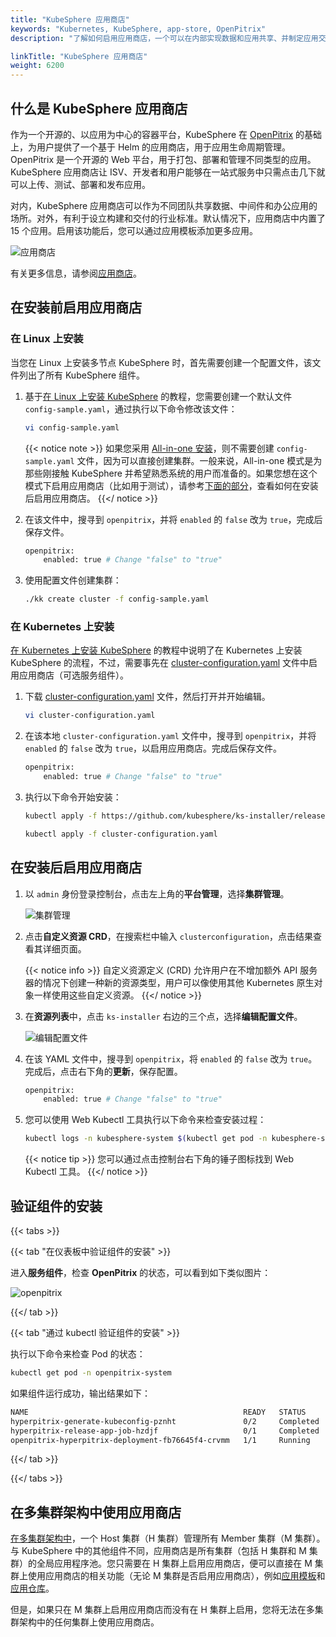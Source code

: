 ```yaml
---
title: "KubeSphere 应用商店"
keywords: "Kubernetes, KubeSphere, app-store, OpenPitrix"
description: "了解如何启用应用商店，一个可以在内部实现数据和应用共享、并制定应用交付流程的行业标准的组件。"

linkTitle: "KubeSphere 应用商店"
weight: 6200
---
```


## 什么是 KubeSphere 应用商店

作为一个开源的、以应用为中心的容器平台，KubeSphere 在 [OpenPitrix](https://github.com/openpitrix/openpitrix) 的基础上，为用户提供了一个基于 Helm 的应用商店，用于应用生命周期管理。OpenPitrix 是一个开源的 Web 平台，用于打包、部署和管理不同类型的应用。KubeSphere 应用商店让 ISV、开发者和用户能够在一站式服务中只需点击几下就可以上传、测试、部署和发布应用。

对内，KubeSphere 应用商店可以作为不同团队共享数据、中间件和办公应用的场所。对外，有利于设立构建和交付的行业标准。默认情况下，应用商店中内置了 15 个应用。启用该功能后，您可以通过应用模板添加更多应用。

![应用商店](/images/docs/zh-cn/enable-pluggable-components/kubesphere-app-store/app-store.PNG)

有关更多信息，请参阅[应用商店](../../application-store/)。

## 在安装前启用应用商店

### 在 Linux 上安装

当您在 Linux 上安装多节点 KubeSphere 时，首先需要创建一个配置文件，该文件列出了所有 KubeSphere 组件。

1. 基于[在 Linux 上安装 KubeSphere](../../installing-on-linux/introduction/multioverview/) 的教程，您需要创建一个默认文件 `config-sample.yaml`，通过执行以下命令修改该文件：

    ```bash
    vi config-sample.yaml
    ```

    {{< notice note >}}
如果您采用 [All-in-one 安装](../../quick-start/all-in-one-on-linux/)，则不需要创建 `config-sample.yaml` 文件，因为可以直接创建集群。一般来说，All-in-one 模式是为那些刚接触 KubeSphere 并希望熟悉系统的用户而准备的。如果您想在这个模式下启用应用商店（比如用于测试），请参考[下面的部分](#在安装后启用应用商店)，查看如何在安装后启用应用商店。
    {{</ notice >}}

2. 在该文件中，搜寻到 `openpitrix`，并将 `enabled` 的 `false` 改为 `true`，完成后保存文件。

    ```bash
    openpitrix:
        enabled: true # Change "false" to "true"
    ```

3. 使用配置文件创建集群：

    ```bash
    ./kk create cluster -f config-sample.yaml
    ```

### 在 Kubernetes 上安装

[在 Kubernetes 上安装 KubeSphere](../../installing-on-kubernetes/introduction/overview/) 的教程中说明了在 Kubernetes 上安装 KubeSphere 的流程，不过，需要事先在 [cluster-configuration.yaml](https://github.com/kubesphere/ks-installer/releases/download/v3.0.0/cluster-configuration.yaml) 文件中启用应用商店（可选服务组件）。

1. 下载 [cluster-configuration.yaml](https://github.com/kubesphere/ks-installer/releases/download/v3.0.0/cluster-configuration.yaml) 文件，然后打开并开始编辑。

    ```bash
    vi cluster-configuration.yaml
    ```

2. 在该本地 `cluster-configuration.yaml` 文件中，搜寻到 `openpitrix`，并将 `enabled` 的 `false` 改为 `true`，以启用应用商店。完成后保存文件。

    ```bash
    openpitrix:
        enabled: true # Change "false" to "true"
    ```

3. 执行以下命令开始安装：

    ```bash
    kubectl apply -f https://github.com/kubesphere/ks-installer/releases/download/v3.0.0/kubesphere-installer.yaml

    kubectl apply -f cluster-configuration.yaml
    ```

## 在安装后启用应用商店

1. 以 `admin` 身份登录控制台，点击左上角的**平台管理**，选择**集群管理**。

    ![集群管理](/images/docs/zh-cn/enable-pluggable-components/kubesphere-app-store/clusters-management.png)

2. 点击**自定义资源 CRD**，在搜索栏中输入 `clusterconfiguration`，点击结果查看其详细页面。

    {{< notice info >}}
自定义资源定义 (CRD) 允许用户在不增加额外 API 服务器的情况下创建一种新的资源类型，用户可以像使用其他 Kubernetes 原生对象一样使用这些自定义资源。
    {{</ notice >}}

3. 在**资源列表**中，点击 `ks-installer` 右边的三个点，选择**编辑配置文件**。

    ![编辑配置文件](/images/docs/zh-cn/enable-pluggable-components/kubesphere-app-store/edit-yaml.PNG)

4. 在该 YAML 文件中，搜寻到 `openpitrix`，将 `enabled` 的 `false` 改为 `true`。完成后，点击右下角的**更新**，保存配置。

    ```bash
    openpitrix:
        enabled: true # Change "false" to "true"
    ```

5. 您可以使用 Web Kubectl 工具执行以下命令来检查安装过程：

    ```bash
    kubectl logs -n kubesphere-system $(kubectl get pod -n kubesphere-system -l app=ks-install -o jsonpath='{.items[0].metadata.name}') -f
    ```

    {{< notice tip >}}
您可以通过点击控制台右下角的锤子图标找到 Web Kubectl 工具。
    {{</ notice >}}

## 验证组件的安装

{{< tabs >}}

{{< tab "在仪表板中验证组件的安装" >}}

进入**服务组件**，检查 **OpenPitrix** 的状态，可以看到如下类似图片：

![openpitrix](/images/docs/zh-cn/enable-pluggable-components/kubesphere-app-store/openpitrix.PNG)

{{</ tab >}}

{{< tab "通过 kubectl 验证组件的安装" >}}

执行以下命令来检查 Pod 的状态：

```bash
kubectl get pod -n openpitrix-system
```

如果组件运行成功，输出结果如下：

```bash
NAME                                                READY   STATUS      RESTARTS   AGE
hyperpitrix-generate-kubeconfig-pznht               0/2     Completed   0          1h6m
hyperpitrix-release-app-job-hzdjf                   0/1     Completed   0          1h6m
openpitrix-hyperpitrix-deployment-fb76645f4-crvmm   1/1     Running     0          1h6m
```

{{</ tab >}}

{{</ tabs >}}

## 在多集群架构中使用应用商店

[在多集群架构中](../../multicluster-management/introduction/kubefed-in-kubesphere/)，一个 Host 集群（H 集群）管理所有 Member 集群（M 集群）。与 KubeSphere 中的其他组件不同，应用商店是所有集群（包括 H 集群和 M 集群）的全局应用程序池。您只需要在 H 集群上启用应用商店，便可以直接在 M 集群上使用应用商店的相关功能（无论 M 集群是否启用应用商店），例如[应用模板](../../project-user-guide/application/app-template/)和[应用仓库](../../workspace-administration/app-repository/import-helm-repository/)。

但是，如果只在 M 集群上启用应用商店而没有在 H 集群上启用，您将无法在多集群架构中的任何集群上使用应用商店。